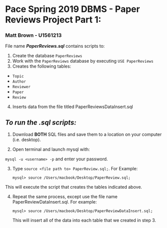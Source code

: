 # Pace Spring 2019 DBMS - Paper Reviews Project Part 1:

### Matt Brown - U1561213

File name ***PaperReviews.sql*** contains scripts to:

1. Create the database ```PaperReviews```
2. Work with the ```PaperReviews``` database by executing ```USE PaperReviews```
3. Creates the following tables:
  - ```Topic```
  - ```Author```
  - ```Reviewer```
  - ```Paper```
  - ```Review```
  
4. Inserts data from the file titled PaperReviewsDataInsert.sql

## ***To run the .sql scripts:***

1. Download **BOTH** SQL files and save them to a location on your computer (i.e. desktop).

2. Open terminal and launch mysql with:

```mysql -u <username> -p``` and enter your password.

3. Type ```source <file path to> PaperReview.sql;```. For Example:

    ```mysql> source /Users/macbook/Desktop/PaperReview.sql;```
    
  This will execute the script that creates the tables indicated above.
    
4. Repeat the same process, except use the file name PaperReviewDataInsert.sql. For example:

    ```mysql> source /Users/macbook/Desktop/PaperReviewDataInsert.sql;```
    
    This will insert all of the data into each table that we created in step 3.
